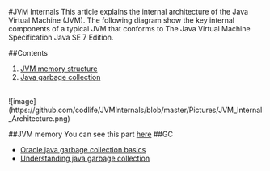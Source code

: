#JVM Internals
This article explains the internal architecture of the Java Virtual Machine (JVM).
The following diagram show the key internal components of a typical JVM that conforms to The Java Virtual Machine Specification Java SE 7 Edition.

##<a>Contents</a>
 1. [JVM memory structure](#jvm_memory)
 2. [Java garbage collection](#gc)
 
</br>
![image](https://github.com/codlife/JVMInternals/blob/master/Pictures/JVM_Internal_Architecture.png)

##<a name='jvm_memory'>JVM memory
 You can see this part [here](https://github.com/codlife/JVMInternals/tree/master/JVMInternalResources) 
##<a name='gc'>GC
* [Oracle java garbage collection basics](http://www.oracle.com/webfolder/technetwork/tutorials/obe/java/gc01/index.html)
* [Understanding java garbage collection](https://www.azul.com/files/Understanding_Java_Garbage_Collection_v41.pdf)

